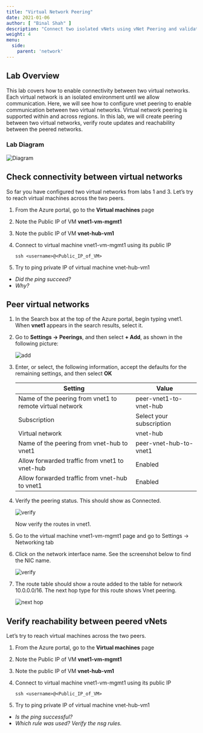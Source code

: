 ```yaml
---
title: "Virtual Network Peering"
date: 2021-01-06
author: [ "Binal Shah" ]
description: "Connect two isolated vNets using vNet Peering and validate routing and connectivity."
weight: 4
menu:
  side:
    parent: 'network'
---
```


## Lab Overview

This lab covers how to enable connectivity between two virtual networks. Each virtual network is an isolated environment until we allow communication. Here, we will see how to configure vnet peering to enable communication between two virtual networks. Virtual network peering is supported within and across regions. In this lab, we will create peering between two virtual networks, verify route updates and reachability between the peered networks.

### Lab Diagram

![Diagram](/network/images/lab04-01-diagram.png)

## Check connectivity between virtual networks

So far you have configured two virtual networks from labs 1 and 3. Let’s try to reach virtual machines across the two peers.

1. From the Azure portal, go to the **Virtual machines** page
1. Note the Public IP of VM **vnet1-vm-mgmt1**
1. Note the public IP of VM **vnet-hub-vm1**
1. Connect to virtual machine vnet1-vm-mgmt1 using its public IP

    ```shell
    ssh <username>@<Public_IP_of_VM>
    ```

1. Try to ping private IP of virtual machine vnet-hub-vm1

* _Did the ping succeed?_
* _Why?_

## Peer virtual networks

1. In the Search box at the top of the Azure portal, begin typing vnet1. When **vnet1** appears in the search results, select it.
1. Go to **Settings &rarr; Peerings**, and then select **+ Add**, as shown in the following picture:

    ![add](/network/images/lab04-02-add.png)

1. Enter, or select, the following information, accept the defaults for the remaining settings, and then select **OK**

    | **Setting** | **Value** |
    |---|---|
    | Name of the peering from vnet1 to remote virtual network | peer-vnet1-to-vnet-hub |
    | Subscription | Select your subscription |
    | Virtual network | vnet-hub |
    | Name of the peering from vnet-hub to vnet1 | peer-vnet-hub-to-vnet1 |
    | Allow forwarded traffic from vnet1 to vnet-hub | Enabled |
    | Allow forwarded traffic from vnet-hub to vnet1 | Enabled |

1. Verify the peering status. This should show as Connected.

    ![verify](/network/images/lab04-03-verify.png)

    Now verify the routes in vnet1.

1. Go to the virtual machine vnet1-vm-mgmt1 page and go to Settings &rarr; Networking tab
1. Click on the network interface name. See the screenshot below to find the NIC name.

    ![verify](/network/images/lab04-04-nic.png)

1. The route table should show a route added to the table for network 10.0.0.0/16. The next hop type for this route shows Vnet peering.

    ![next hop](/network/images/lab04-05-nexthop.png)

## Verify reachability between peered vNets

Let’s try to reach virtual machines across the two peers.

1. From the Azure portal, go to the **Virtual machines** page
1. Note the Public IP of VM **vnet1-vm-mgmt1**
1. Note the public IP of VM **vnet-hub-vm1**
1. Connect to virtual machine vnet1-vm-mgmt1 using its public IP

    ```shell
    ssh <username>@<Public_IP_of_VM>
    ```

1. Try to ping private IP of virtual machine vnet-hub-vm1

* _Is the ping successful?_
* _Which rule was used? Verify the nsg rules._
